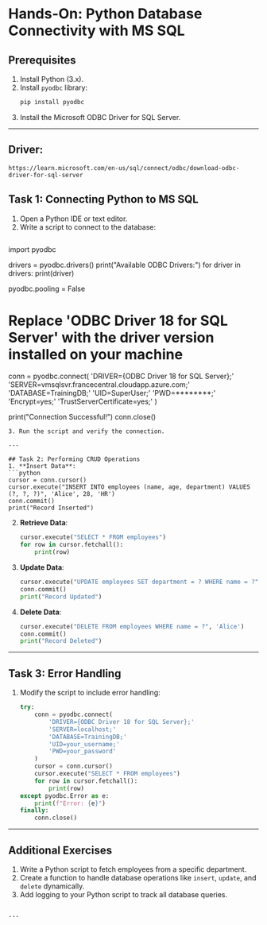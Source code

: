 # Hands-On: Python Database Connectivity with MS SQL

## Prerequisites
1. Install Python (3.x).
2. Install `pyodbc` library:
   ```bash
   pip install pyodbc
   ```
3. Install the Microsoft ODBC Driver for SQL Server.

---
## Driver:
```
https://learn.microsoft.com/en-us/sql/connect/odbc/download-odbc-driver-for-sql-server
```

## Task 1: Connecting Python to MS SQL
1. Open a Python IDE or text editor.
2. Write a script to connect to the database:
   ```python
import pyodbc

drivers = pyodbc.drivers()
print("Available ODBC Drivers:")
for driver in drivers:
    print(driver)

pyodbc.pooling = False

# Replace 'ODBC Driver 18 for SQL Server' with the driver version installed on your machine
conn = pyodbc.connect(
    'DRIVER={ODBC Driver 18 for SQL Server};'
    'SERVER=vmsqlsvr.francecentral.cloudapp.azure.com;'
    'DATABASE=TrainingDB;'
    'UID=SuperUser;'
    'PWD=********;'
    'Encrypt=yes;'
    'TrustServerCertificate=yes;'
)

print("Connection Successful!")
conn.close()

   ```
3. Run the script and verify the connection.

---

## Task 2: Performing CRUD Operations
1. **Insert Data**:
   ```python
   cursor = conn.cursor()
   cursor.execute("INSERT INTO employees (name, age, department) VALUES (?, ?, ?)", 'Alice', 28, 'HR')
   conn.commit()
   print("Record Inserted")
   ```
2. **Retrieve Data**:
   ```python
   cursor.execute("SELECT * FROM employees")
   for row in cursor.fetchall():
       print(row)
   ```
3. **Update Data**:
   ```python
   cursor.execute("UPDATE employees SET department = ? WHERE name = ?", 'Marketing', 'Alice')
   conn.commit()
   print("Record Updated")
   ```
4. **Delete Data**:
   ```python
   cursor.execute("DELETE FROM employees WHERE name = ?", 'Alice')
   conn.commit()
   print("Record Deleted")
   ```

---

## Task 3: Error Handling
1. Modify the script to include error handling:
   ```python
   try:
       conn = pyodbc.connect(
           'DRIVER={ODBC Driver 18 for SQL Server};'
           'SERVER=localhost;'
           'DATABASE=TrainingDB;'
           'UID=your_username;'
           'PWD=your_password'
       )
       cursor = conn.cursor()
       cursor.execute("SELECT * FROM employees")
       for row in cursor.fetchall():
           print(row)
   except pyodbc.Error as e:
       print(f"Error: {e}")
   finally:
       conn.close()
   ```

---

## Additional Exercises
1. Write a Python script to fetch employees from a specific department.
2. Create a function to handle database operations like `insert`, `update`, and `delete` dynamically.
3. Add logging to your Python script to track all database queries.
```

---

